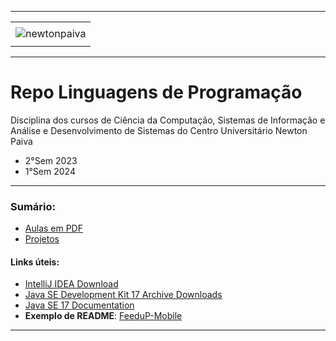 -----

<div align="center">
    <table>
        <tr>
         <td align="center"></td>
        </tr> 
        <tr>
            <td>
                <img alt="newtonpaiva" src="https://joaopauloaramuni.github.io/image/newton-logo2.png?raw=true"/>
            </td>
        </tr>
        <tr>
            <td align="center"></td>
        </tr> 
    </table>
</div>

-----

# Repo Linguagens de Programação

Disciplina dos cursos de Ciência da Computação, Sistemas de Informação e Análise e Desenvolvimento de Sistemas do Centro Universitário Newton Paiva

- 2°Sem 2023
- 1°Sem 2024

-----

### Sumário:
- [Aulas em PDF](https://github.com/joaopauloaramuni/linguagens-de-programacao/tree/main/PDF)
- [Projetos](https://github.com/joaopauloaramuni/linguagens-de-programacao/tree/main/PROJETOS)

#### Links úteis:
- [IntelliJ IDEA Download](https://www.jetbrains.com/idea/download/)
- [Java SE Development Kit 17 Archive Downloads](https://www.oracle.com/java/technologies/javase/jdk17-archive-downloads.html)
- [Java SE 17 Documentation](https://docs.oracle.com/en/java/javase/17/)
- **Exemplo de README**: [FeeduP-Mobile](https://github.com/FeedUp-Hub/FeeduP-Mobile)

-----
